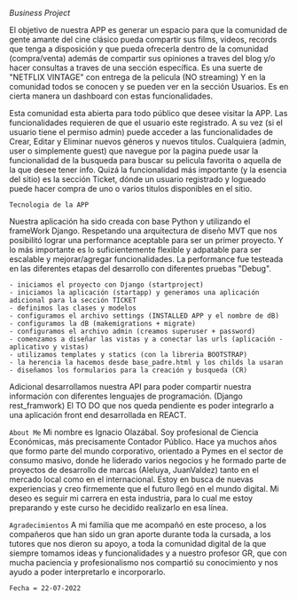 
*Business Project*

El objetivo de nuestra APP es generar un espacio para que la comunidad de gente amante del cine clásico
pueda compartir sus films, videos, records que tenga a disposición y que pueda ofrecerla dentro de la comunidad (compra/venta) además de compartir sus opiniones a traves del blog y/o hacer consultas a traves de una sección específica.
Es una suerte de "NETFLIX VINTAGE" con entrega de la pelicula (NO streaming)
Y en la comunidad todos se conocen y se pueden ver en la sección Usuarios.
Es en cierta manera un dashboard con estas funcionalidades.

Esta comunidad esta abierta para todo público que desee visitar la APP.
Las funcionalidades requieren de que el usuario este registrado.
A su vez (si el usuario tiene el permiso admin) puede acceder a las funcionalidades de Crear, Editar y Eliminar nuevos géneros y nuevos titulos.
Cualquiera (admin, user o simplemente guest) que navegue por la pagina puede usar la funcionalidad de la busqueda para buscar su pelicula favorita o aquella de la que desee tener info.
Quizá la funcionalidad más importante (y la esencia del sitio) es la sección Ticket, dónde un usuario registrado y logueado puede hacer compra de uno o varios titulos disponibles en el sitio.

``Tecnologia de la APP``

Nuestra aplicación ha sido creada con base Python y utilizando el frameWork Django.
Respetando una arquitectura de diseño MVT que nos posibilitó lograr una performance aceptable para ser un primer proyecto.
Y lo más importante es lo suficientemente flexible y adpatable para ser escalable y mejorar/agregar funcionalidades.
La performance fue testeada en las diferentes etapas del desarrollo con diferentes pruebas "Debug".


    - iniciamos el proyecto con Django (startproject)
    - iniciamos la aplicación (startapp) y generamos una aplicación adicional para la sección TICKET
    - definimos las clases y modelos
    - configuramos el archivo settings (INSTALLED APP y el nombre de dB)
    - configuramos la dB (makemigrations + migrate)
    - configuramos el archivo admin (creamos superuser + password)
    - comenzamos a diseñar las vistas y a conectar las urls (aplicación - aplicativo y vistas)
    - utilizamos templates y statics (con la libreria BOOTSTRAP)
    - la herencia la hacemos desde base_padre.html y los childs la usaran
    - diseñamos los formularios para la creación y busqueda (CR)

Adicional desarrollamos nuestra API para poder compartir nuestra información con diferentes lenguajes de programación. (Django rest_framwork)
El TO DO que nos queda pendiente es poder integrarlo a una aplicación front end desarrollada en REACT.

``About Me``
Mi nombre es Ignacio Olazábal.
Soy profesional de Ciencia Económicas, más precisamente Contador Público. Hace ya muchos años que formo parte del mundo corporativo, orientado a Pymes en el sector de consumo masivo, donde he liderado varios negocios y he formado parte de proyectos de desarrollo de marcas (Aleluya, JuanValdez) tanto en el mercado local como en el internacional.
Estoy en busca de nuevas experiencias y creo firmemente que el futuro llegó en el mundo digital.
Mi deseo es seguir mi carrera en esta industria, para lo cual me estoy preparando y este curso he decidido realizarlo en esa línea.

``Agradecimientos``
A mi familia que me acompañó en este proceso, a los compañeros que han sido un gran aporte durante toda la cursada, a los tutores que nos dieron su apoyo, a toda la comunidad digital de la que siempre tomamos ideas y funcionalidades y a nuestro profesor GR, que con mucha paciencia y profesionalismo nos compartió su conocimiento y nos ayudo a poder interpretarlo e incorporarlo.

``Fecha = 22-07-2022``
